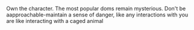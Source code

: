 Own the character. The most popular doms remain mysterious.
Don't be aapproachable-maintain a sense of danger, like any interactions with you are like interacting with a caged animal